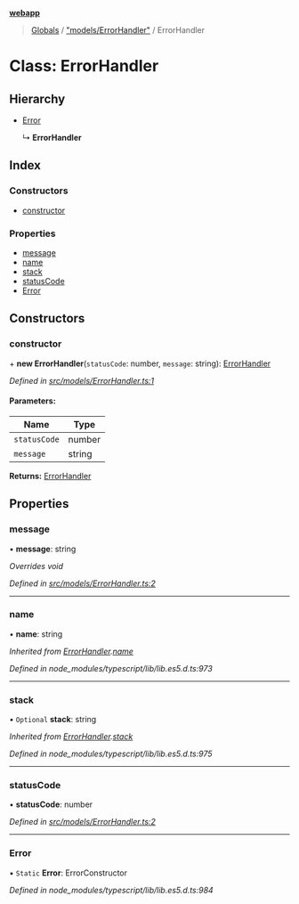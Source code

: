 **[webapp](../README.md)**

> [Globals](../globals.md) / ["models/ErrorHandler"](../modules/_models_errorhandler_.md) / ErrorHandler

# Class: ErrorHandler

## Hierarchy

* [Error](_models_errorhandler_.errorhandler.md#error)

  ↳ **ErrorHandler**

## Index

### Constructors

* [constructor](_models_errorhandler_.errorhandler.md#constructor)

### Properties

* [message](_models_errorhandler_.errorhandler.md#message)
* [name](_models_errorhandler_.errorhandler.md#name)
* [stack](_models_errorhandler_.errorhandler.md#stack)
* [statusCode](_models_errorhandler_.errorhandler.md#statuscode)
* [Error](_models_errorhandler_.errorhandler.md#error)

## Constructors

### constructor

\+ **new ErrorHandler**(`statusCode`: number, `message`: string): [ErrorHandler](_models_errorhandler_.errorhandler.md)

*Defined in [src/models/ErrorHandler.ts:1](https://github.com/BESTUPC/voting-web-app/blob/37e241c/src/models/ErrorHandler.ts#L1)*

#### Parameters:

Name | Type |
------ | ------ |
`statusCode` | number |
`message` | string |

**Returns:** [ErrorHandler](_models_errorhandler_.errorhandler.md)

## Properties

### message

•  **message**: string

*Overrides void*

*Defined in [src/models/ErrorHandler.ts:2](https://github.com/BESTUPC/voting-web-app/blob/37e241c/src/models/ErrorHandler.ts#L2)*

___

### name

•  **name**: string

*Inherited from [ErrorHandler](_models_errorhandler_.errorhandler.md).[name](_models_errorhandler_.errorhandler.md#name)*

*Defined in node_modules/typescript/lib/lib.es5.d.ts:973*

___

### stack

• `Optional` **stack**: string

*Inherited from [ErrorHandler](_models_errorhandler_.errorhandler.md).[stack](_models_errorhandler_.errorhandler.md#stack)*

*Defined in node_modules/typescript/lib/lib.es5.d.ts:975*

___

### statusCode

•  **statusCode**: number

*Defined in [src/models/ErrorHandler.ts:2](https://github.com/BESTUPC/voting-web-app/blob/37e241c/src/models/ErrorHandler.ts#L2)*

___

### Error

▪ `Static` **Error**: ErrorConstructor

*Defined in node_modules/typescript/lib/lib.es5.d.ts:984*
